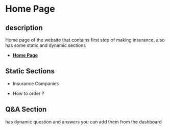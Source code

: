 # Home Page

## description

Home page of the website that contains first step of making insurance, also has some static and dynamic sections

- [**Home Page**](https://gib-v2.netlify.app/)

## Static Sections

- Insurance Companies

- How to order ?

## Q&A Section

has dynamic question and answers you can add them from the dashboard
